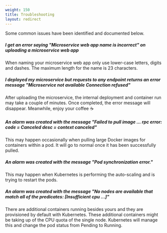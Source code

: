 ```yaml
---
weight: 150
title: Troubleshooting
layout: redirect
---
```


Some common issues have been identified and documented below.

##### I get an error saying "Microservice web app name is incorrect" on uploading a microservice web app

When naming your microservice web app only use lower-case letters, digits and dashes. The maximum length for the name is 23 characters.

##### I deployed my microservice but requests to any endpoint returns an error message "Microservice not available Connection refused"

After uploading the microservice, the internal deployment and container run may take a couple of minutes. Once completed, the error message will disappear. Meanwhile, enjoy your coffee ☕️

##### An alarm was created with the message "Failed to pull image ... rpc error: code = Canceled desc = context canceled"

This may happen occasionally when pulling large Docker images for containers within a pod. It will go to normal once it has been successfully pulled.

##### An alarm was created with the message "Pod synchronization error."

This may happen when Kubernetes is performing the auto-scaling and is trying to restart the pods.

##### An alarm was created with the message "No nodes are available that match all of the predicates: [Insufficient cpu ...]"

There are additional containers running besides yours and they are provisioned by default with Kubernetes. These additional containers might be taking up of the CPU quota of the single node. Kubernetes will manage this and change the pod status from Pending to Running.
